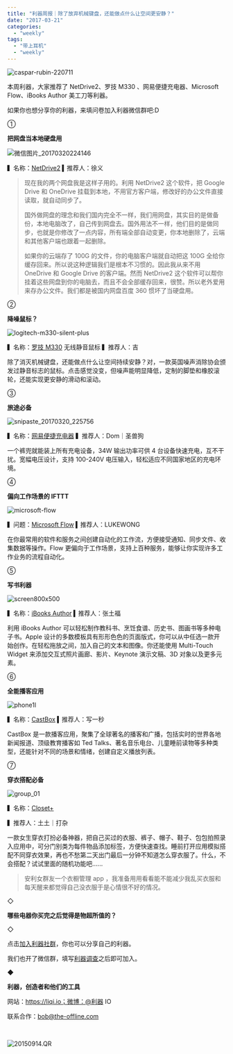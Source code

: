 ```yaml
---
title: "利器周报｜除了放弃机械键盘，还能做点什么让空间更安静？"
date: "2017-03-21"
categories: 
  - "weekly"
tags: 
  - "带上耳机"
  - "weekly"
---
```


​![caspar-rubin-220711](/images/71946.jpg)

本周利器，大家推荐了 NetDrive2、罗技 M330 、网易便捷充电器、Microsoft Flow、iBooks Author 美工刀等利器。

如果你也想分享你的利器，来填问卷加入利器微信群吧:D

①

**把网盘当本地硬盘用**

![微信图片_20170320224146](/images/24212.png)

▍名称：[NetDrive2](https://www.netdrive.net/) ▍推荐人：徐义

> 现在我的两个网盘我是这样子用的。利用 NetDrive2 这个软件，把 Google Drive 和 OneDrive 挂载到本地，不用官方客户端，修改好的办公文件直接读取，就自动同步了。
> 
> 国外做网盘的理念和我们国内完全不一样，我们用网盘，其实目的是做备份，本地电脑改了，自己传到网盘去。国外用法不一样，他们目的是做同步，也就是你修改了一点内容，所有端全部自动变更，你本地删除了，云端和其他客户端也跟着一起删除。
> 
> 如果你的云端存了 100G 的文件，你的电脑客户端就自动把这 100G 全给你缓存回来。所以说这种逻辑我们是根本不习惯的。因此我从来不用 OneDrive 和 Google Drive 的客户端。然而 NetDrive2 这个软件可以帮你挂着这些网盘到你的电脑去，而且不会全部缓存回来，很赞。所以老外爱用来存办公文件。我们都是被国内网盘百度 360 惯坏了当硬盘用。

②

**降噪鼠标？**

![logitech-m330-silent-plus](/images/90743.jpg)

▍名称：[罗技 M330](https://item.jd.com/3290993.html) 无线静音鼠标 ▍推荐人：吉

除了消灭机械键盘，还能做点什么让空间持续安静？对，一款英国噪声消除协会颁发过静音标志的鼠标。点击感觉没变，但噪声能明显降低，定制的脚垫和橡胶滚轮，还能实现更安静的滑动和滚动。

③

**旅途必备**

![snipaste_20170320_225756](/images/76417.jpg)

▍名称：[网易便捷充电器](https://1.163.com/mall/goods/detail.do?mgid=2910) ▍推荐人：Dom｜圣兽狗

一个裤兜就能装上所有充电设备，34W 输出功率可供 4 台设备快速充电，互不干扰。宽幅电压设计，支持 100-240V 电压输入，轻松适应不同国家地区的充电环境。

④

**偏向工作场景的 IFTTT**

![microsoft-flow](/images/89233.jpg)

▍问题：[Microsoft Flow](https://flow.microsoft.com/) ▍推荐人：LUKEWONG

在你最常用的软件和服务之间创建自动化的工作流，方便接受通知、同步文件、收集数据等操作。Flow 更偏向于工作场景，支持上百种服务，能够让你实现许多工作业务的流程自动化。

⑤

**写书利器**

![screen800x500](/images/05703.jpeg)

▍名称：[iBooks Author](https://www.apple.com/ibooks-author/) ▍推荐人：张土福

利用 iBooks Author 可以轻松制作教科书、烹饪食谱、历史书、图画书等多种电子书。Apple 设计的多数模板具有形形色色的页面版式，你可以从中任选一款开始创作。在轻松拖放之间，加入自己的文本和图像。你还能使用 Multi-Touch Widget 来添加交互式照片画廊、影片、Keynote 演示文稿、3D 对象以及更多元素。

⑥

**全能播客应用**

![phone1l](/images/38773-528x1024.jpg)

▍名称：[CastBox](https://castbox.fm/) ▍推荐人：写一秒

CastBox 是一款播客应用，聚集了全球著名的播客和广播，包括实时的世界各地新闻报道、顶级教育播客如 Ted Talks、著名音乐电台、儿童睡前读物等多种类型，还能针对不同的场景和情绪，创建自定义播放列表。

⑦

**穿衣搭配必备**

![group_01](/images/97845.jpg)

▍名称：[Closet+](https://itunes.apple.com/us/app/closet/id309532414?mt=8)

▍推荐人：土土｜打杂

一款女生穿衣打扮必备神器，把自己买过的衣服、裤子、帽子、鞋子、包包拍照录入应用中，可分门别类为每件物品添加标签，方便快速查找。睡前打开应用模拟搭配不同穿衣效果，再也不愁第二天出门最后一分钟不知道怎么穿衣服了。什么，不会搭配？试试里面的随机功能吧......

> 安利女群友一个衣橱管理 app ，我准备用用看看能不能减少我乱买衣服和每天醒来都觉得自己没衣服于是心情很不好的情况。

◇

**哪些电器你买完之后觉得是物超所值的？**

◇

点击[加入利器社群](https://mp.weixin.qq.com/s?__biz=MzA3NTgzNzU2NQ==&mid=400594784&idx=1&sn=a88b34faa7522206957d448d40ea0b31&scene=21#wechat_redirect)，你也可以分享自己的利器。

我们也开了微信群，填写[利器调查](https://mp.weixin.qq.com/s?__biz=MzA3NTgzNzU2NQ==&mid=401391156&idx=1&sn=5acb57ea282a9b0d5723b103d60eb230&scene=21#wechat_redirect)之后即可加入。

◆

**利器，创造者和他们的工具**

网站：https://liqi.io；微博：@利器 IO

联系合作：bob@the-offline.com

 

![20150914.QR](/images/15623.jpg)
